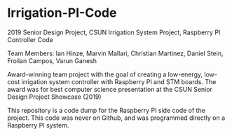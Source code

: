 # Irrigation-PI-Code
2019 Senior Design Project, CSUN
Irrigation System Project, Raspberry PI Controller Code

Team Members: Ian Hinze, Marvin Mallari, Christian Martinez, Daniel Stein, Froilan Campos, Varun Ganesh

Award-winning team project with the goal of creating a low-energy, low-cost irrigation system controller
with Raspberry PI and STM boards. The award was for best computer science presentation at the
CSUN Senior Design Project Showcase (2019)

This repository is a code dump for the Raspberry PI side code of the project. This code was never on Github, and was
programmed directly on a Raspberry PI system. 
